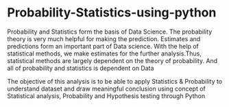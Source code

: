 # Probability-Statistics-using-python

Probability and Statistics form the basis of Data Science. The probability theory is very much helpful for making the prediction. Estimates and predictions form an important part of Data science. With the help of statistical methods, we make estimates for the further analysis.Thus, statistical methods are largely dependent on the theory of probability. And all of probability and statistics is dependent on Data

The objective of this analysis is to be able to apply Statistics & Probability to understand dataset and draw meaningful conclusion using concept of Statistical analysis, Probability and Hypothesis testing through Python
